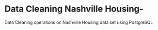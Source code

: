 # Data Cleaning Nashville Housing-
Data Cleaning operations on Nashville Housing data set using PostgreSQL
